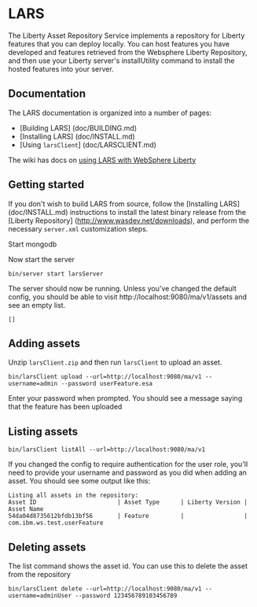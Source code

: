 # LARS

The Liberty Asset Repository Service implements a repository for
Liberty features that you can deploy locally. You can host features
you have developed and features retrieved from the Websphere Liberty
Repository, and then use your Liberty server's installUtility command
to install the hosted features into your server.

## Documentation

The LARS documentation is organized into a number of pages:

 * [Building LARS] (doc/BUILDING.md)
 * [Installing LARS] (doc/INSTALL.md)
 * [Using `larsClient`] (doc/LARSCLIENT.md)

The wiki has docs on [using LARS with WebSphere Liberty](https://github.com/WASdev/tool.lars/wiki/Using%20LARS%20with%20WebSphere%20Liberty)
 



## Getting started

If you don't wish to build LARS from source, follow the [Installing LARS]
(doc/INSTALL.md) instructions to install the latest binary release from the [Liberty Repository] (http://www.wasdev.net/downloads), and perform the necessary `server.xml` customization steps.

Start mongodb

Now start the server

    bin/server start larsServer

The server should now be running. Unless you've changed the default
config, you should be able to visit http://localhost:9080/ma/v1/assets
and see an empty list.

    []

## Adding assets

Unzip `larsClient.zip` and then run `larsClient` to upload an asset.

    bin/larsClient upload --url=http://localhost:9080/ma/v1 --username=admin --password userFeature.esa

Enter your password when prompted. You should see a message saying
that the feature has been uploaded

## Listing assets

    bin/larsClient listAll --url=http://localhost:9080/ma/v1

If you changed the config to require authentication for the user role,
you'll need to provide your username and password as you did when
adding an asset. You should see some output like this:

    Listing all assets in the repository:
    Asset ID                       | Asset Type      | Liberty Version | Asset Name
    54da04d8735612bfdb13bf56       | Feature         |                 | com.ibm.ws.test.userFeature

## Deleting assets

The list command shows the asset id. You can use this to delete the
asset from the repository

    bin/larsClient delete --url=http://localhost:9080/ma/v1 --username=adminUser --password 123456789103456789

